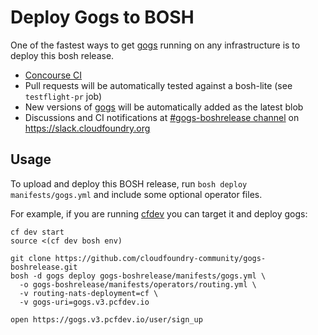 # Deploy Gogs to BOSH

One of the fastest ways to get [gogs](http://gogs.io/) running on any infrastructure is to deploy this bosh release.

* [Concourse CI](https://ci.starkandwayne.com/teams/main/pipelines/gogs-boshrelease?groups=gogs-boshrelease)
* Pull requests will be automatically tested against a bosh-lite (see `testflight-pr` job)
* New versions of [gogs](http://gogs.io/) will be automatically added as the latest blob
* Discussions and CI notifications at [#gogs-boshrelease channel](https://cloudfoundry.slack.com/messages/C6PMMSW3T/) on https://slack.cloudfoundry.org

## Usage

To upload and deploy this BOSH release, run `bosh deploy manifests/gogs.yml` and include some optional operator files.

For example, if you are running [cfdev](https://github.com/cloudfoundry-incubator/cfdev) you can target it and deploy gogs:

```plain
cf dev start
source <(cf dev bosh env)

git clone https://github.com/cloudfoundry-community/gogs-boshrelease.git
bosh -d gogs deploy gogs-boshrelease/manifests/gogs.yml \
  -o gogs-boshrelease/manifests/operators/routing.yml \
  -v routing-nats-deployment=cf \
  -v gogs-uri=gogs.v3.pcfdev.io

open https://gogs.v3.pcfdev.io/user/sign_up
```
